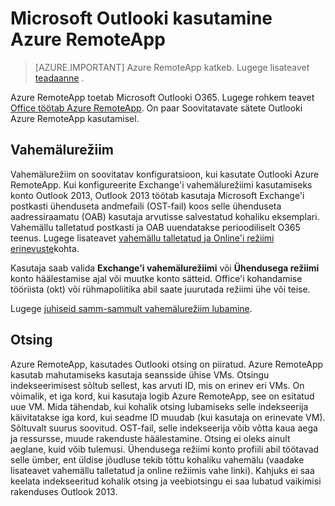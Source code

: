 <properties
    pageTitle="Outlooki kasutamine Azure RemoteApp | Microsoft Azure'i" 
    description="Saate teada, kuidas konfigureerimine ja kasutamine Outlooki Azure RemoteApp | Microsoft Azure'i"
    services="remoteapp"
    documentationCenter=""
    authors="pavithir"
    manager="mbaldwin" />

<tags
    ms.service="remoteapp"
    ms.workload="compute"
    ms.tgt_pltfrm="na"
    ms.devlang="na"
    ms.topic="hero-article"
    ms.date="08/15/2016"
    ms.author="elizapo" />

# <a name="using-microsoft-outlook-in-azure-remoteapp"></a>Microsoft Outlooki kasutamine Azure RemoteApp

> [AZURE.IMPORTANT]
> Azure RemoteApp katkeb. Lugege lisateavet [teadaanne](https://go.microsoft.com/fwlink/?linkid=821148) .

Azure RemoteApp toetab Microsoft Outlooki O365. Lugege rohkem teavet [Office töötab Azure RemoteApp](remoteapp-officesubscription.md). On paar Soovitatavate sätete Outlooki Azure RemoteApp kasutamisel.

## <a name="cached-mode"></a>Vahemälurežiim
Vahemälurežiim on soovitatav konfiguratsioon, kui kasutate Outlooki Azure RemoteApp. Kui konfigureerite Exchange'i vahemälurežiimi kasutamiseks konto Outlook 2013, Outlook 2013 töötab kasutaja Microsoft Exchange'i postkasti ühenduseta andmefaili (OST-fail) koos selle ühenduseta aadressiraamatu (OAB) kasutaja arvutisse salvestatud kohaliku eksemplari. Vahemällu talletatud postkasti ja OAB uuendatakse perioodiliselt O365 teenus. Lugege lisateavet [vahemällu talletatud ja Online'i režiimi erinevuste](https://technet.microsoft.com/library/jj683103.aspx)kohta.

Kasutaja saab valida **Exchange'i vahemälurežiimi** või **Ühendusega režiimi** konto häälestamise ajal või muutke konto sätteid. Office'i kohandamise tööriista (okt) või rühmapoliitika abil saate juurutada režiimi ühe või teise.  

Lugege [juhiseid samm-sammult vahemälurežiim lubamine](https://technet.microsoft.com/library/c6f4cad9-c918-420e-bab3-8b49e1885034#proc).

## <a name="search"></a>Otsing
Azure RemoteApp, kasutades Outlooki otsing on piiratud. Azure RemoteApp kasutab mahutamiseks kasutaja seansside ühise VMs. Otsingu indekseerimisest sõltub sellest, kas arvuti ID, mis on erinev eri VMs. On võimalik, et iga kord, kui kasutaja logib Azure RemoteApp, see on esitatud uue VM. Mida tähendab, kui kohalik otsing lubamiseks selle indekseerija käivitatakse iga kord, kui seadme ID muudab (kui kasutaja on erinevate VM). Sõltuvalt suurus soovitud. OST-fail, selle indekseerija võib võtta kaua aega ja ressursse, muude rakenduste häälestamine. Otsing ei oleks ainult aeglane, kuid võib tulemusi. Ühendusega režiimi konto profiili abil töötavad selle ümber, ent üldise jõudluse tekib tõttu kohaliku vahemälu (vaadake lisateavet vahemällu talletatud ja online režiimis vahe linki). Kahjuks ei saa keelata indekseeritud kohalik otsing ja veebiotsingu ei saa lubatud vaikimisi rakenduses Outlook 2013.
